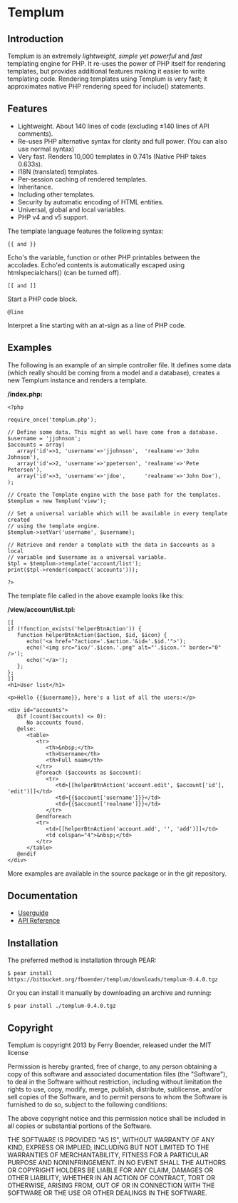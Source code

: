 Templum
=======


Introduction
------------

Templum is an extremely *lightweight*, *simple* yet *powerful* and *fast*
templating engine for PHP. It re-uses the power of PHP itself for rendering
templates, but provides additional features making it easier to write
templating code.  Rendering templates using Templum is very fast; it
approximates native PHP rendering speed for include() statements.


Features
--------

*   Lightweight. About 140 lines of code (excluding ±140 lines of API comments).
*   Re-uses PHP alternative syntax for clarity and full power. (You can also use normal syntax)
*   Very fast. Renders 10,000 templates in 0.741s (Native PHP takes 0.633s).
*   I18N (translated) templates.
*   Per-session caching of rendered templates.
*   Inheritance.
*   Including other templates.
*   Security by automatic encoding of HTML entities.
*   Universal, global and local variables.
*   PHP v4 and v5 support.

The template language features the following syntax:

    {{ and }}

Echo's the variable, function or other PHP printables between the accolades. Echo'ed contents is automatically escaped using htmlspecialchars() (can be turned off).

    [[ and ]]

Start a PHP code block.

    @line

Interpret a line starting with an at-sign as a line of PHP code.


Examples
--------

The following is an example of an simple controller file. It defines some data (which really should be coming from a model and a database), creates a new Templum instance and renders a template.

**/index.php:**

    <?php

    require_once('templum.php');

    // Define some data. This might as well have come from a database.
    $username = 'jjohnson';
    $accounts = array(
       array('id'=>1, 'username'=>'jjohnson',  'realname'=>'John Johnson'),
       array('id'=>2, 'username'=>'ppeterson', 'realname'=>'Pete Peterson'),
       array('id'=>3, 'username'=>'jdoe',      'realname'=>'John Doe'),
    );

    // Create the Template engine with the base path for the templates.
    $templum = new Templum('view');

    // Set a universal variable which will be available in every template created
    // using the template engine.
    $templum->setVar('username', $username);

    // Retrieve and render a template with the data in $accounts as a local
    // variable and $username as a universal variable.
    $tpl = $templum->template('account/list');
    print($tpl->render(compact('accounts')));

    ?>

The template file called in the above example looks like this:

**/view/account/list.tpl:**

    [[
    if (!function_exists('helperBtnAction')) {
       function helperBtnAction($action, $id, $icon) {
          echo('<a href="?action='.$action.'&id='.$id.'">');
          echo('<img src="ico/'.$icon.'.png" alt="'.$icon.'" border="0" />');
          echo('</a>');
       };
    };
    ]]
    <h1>User list</h1>

    <p>Hello {{$username}}, here's a list of all the users:</p>

    <div id="accounts">
       @if (count($accounts) <= 0):
          No accounts found.
       @else:
          <table>
             <tr>
                <th>&nbsp;</th>
                <th>Username</th>
                <th>Full naam</th>
             </tr>
             @foreach ($accounts as $account):
                <tr>
                   <td>[[helperBtnAction('account.edit', $account['id'], 'edit')]]</td>
                   <td>{{$account['username']}}</td>
                   <td>{{$account['realname']}}</td>
                </tr>
             @endforeach
             <tr>
                <td>[[helperBtnAction('account.add', '', 'add')]]</td>
                <td colspan="4">&nbsp;</td>
             </tr>
          </table>
       @endif
    </div>

More examples are available in the source package or in the git repository.


Documentation
-------------

*    [Userguide](http://www.electricmonk.nl/data/templum/latest/docs/userguide/userguide.html)
*    [API Reference](http://www.electricmonk.nl/data/templum/latest/docs/api/html/index.html)


Installation
------------

The preferred method is installation through PEAR:

    $ pear install https://bitbucket.org/fboender/templum/downloads/templum-0.4.0.tgz

Or you can install it manually by downloading an archive and running:

    $ pear install ./templum-0.4.0.tgz


Copyright
---------

Templum is copyright 2013 by Ferry Boender, released under the MIT license

Permission is hereby granted, free of charge, to any person obtaining a copy of
this software and associated documentation files (the "Software"), to deal in
the Software without restriction, including without limitation the rights to
use, copy, modify, merge, publish, distribute, sublicense, and/or sell copies
of the Software, and to permit persons to whom the Software is furnished to do
so, subject to the following conditions:

The above copyright notice and this permission notice shall be included in all
copies or substantial portions of the Software.

THE SOFTWARE IS PROVIDED "AS IS", WITHOUT WARRANTY OF ANY KIND, EXPRESS OR
IMPLIED, INCLUDING BUT NOT LIMITED TO THE WARRANTIES OF MERCHANTABILITY,
FITNESS FOR A PARTICULAR PURPOSE AND NONINFRINGEMENT. IN NO EVENT SHALL THE
AUTHORS OR COPYRIGHT HOLDERS BE LIABLE FOR ANY CLAIM, DAMAGES OR OTHER
LIABILITY, WHETHER IN AN ACTION OF CONTRACT, TORT OR OTHERWISE, ARISING FROM,
OUT OF OR IN CONNECTION WITH THE SOFTWARE OR THE USE OR OTHER DEALINGS IN THE
SOFTWARE.

